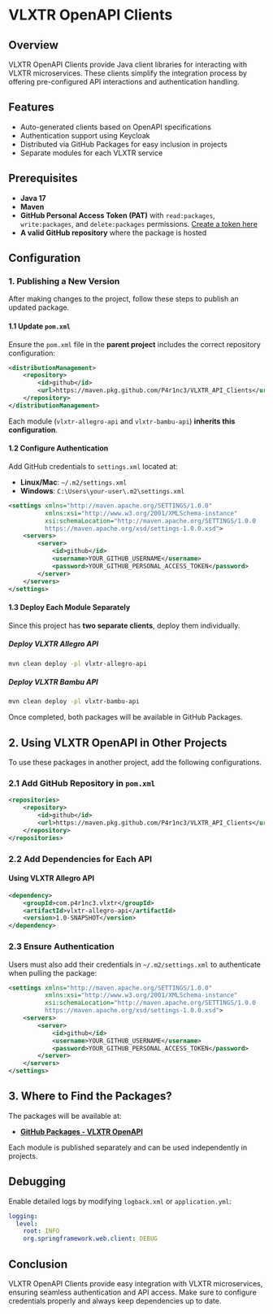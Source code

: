 # VLXTR OpenAPI Clients

## Overview
VLXTR OpenAPI Clients provide Java client libraries for interacting with VLXTR microservices. These clients simplify the integration process by offering pre-configured API interactions and authentication handling.

## Features
- Auto-generated clients based on OpenAPI specifications
- Authentication support using Keycloak
- Distributed via GitHub Packages for easy inclusion in projects
- Separate modules for each VLXTR service

## Prerequisites
- **Java 17**
- **Maven**
- **GitHub Personal Access Token (PAT)** with `read:packages`, `write:packages`, and `delete:packages` permissions. [Create a token here](https://github.com/settings/tokens)
- **A valid GitHub repository** where the package is hosted

## Configuration

### 1. Publishing a New Version
After making changes to the project, follow these steps to publish an updated package.

#### **1.1 Update `pom.xml`**
Ensure the `pom.xml` file in the **parent project** includes the correct repository configuration:

```xml
<distributionManagement>
    <repository>
        <id>github</id>
        <url>https://maven.pkg.github.com/P4r1nc3/VLXTR_API_Clients</url>
    </repository>
</distributionManagement>
```

Each module (`vlxtr-allegro-api` and `vlxtr-bambu-api`) **inherits this configuration**.

#### **1.2 Configure Authentication**
Add GitHub credentials to `settings.xml` located at:
- **Linux/Mac**: `~/.m2/settings.xml`
- **Windows**: `C:\Users\your-user\.m2\settings.xml`

```xml
<settings xmlns="http://maven.apache.org/SETTINGS/1.0.0"
          xmlns:xsi="http://www.w3.org/2001/XMLSchema-instance"
          xsi:schemaLocation="http://maven.apache.org/SETTINGS/1.0.0
          https://maven.apache.org/xsd/settings-1.0.0.xsd">
    <servers>
        <server>
            <id>github</id>
            <username>YOUR_GITHUB_USERNAME</username>
            <password>YOUR_GITHUB_PERSONAL_ACCESS_TOKEN</password>
        </server>
    </servers>
</settings>
```

#### **1.3 Deploy Each Module Separately**
Since this project has **two separate clients**, deploy them individually.

##### **Deploy VLXTR Allegro API**
```sh
mvn clean deploy -pl vlxtr-allegro-api
```

##### **Deploy VLXTR Bambu API**
```sh
mvn clean deploy -pl vlxtr-bambu-api
```

Once completed, both packages will be available in GitHub Packages.

## **2. Using VLXTR OpenAPI in Other Projects**
To use these packages in another project, add the following configurations.

### **2.1 Add GitHub Repository in `pom.xml`**
```xml
<repositories>
    <repository>
        <id>github</id>
        <url>https://maven.pkg.github.com/P4r1nc3/VLXTR_API_Clients</url>
    </repository>
</repositories>
```

### **2.2 Add Dependencies for Each API**

#### **Using VLXTR Allegro API**
```xml
<dependency>
    <groupId>com.p4r1nc3.vlxtr</groupId>
    <artifactId>vlxtr-allegro-api</artifactId>
    <version>1.0-SNAPSHOT</version>
</dependency>
```

### **2.3 Ensure Authentication**
Users must also add their credentials in `~/.m2/settings.xml` to authenticate when pulling the package:

```xml
<settings xmlns="http://maven.apache.org/SETTINGS/1.0.0"
          xmlns:xsi="http://www.w3.org/2001/XMLSchema-instance"
          xsi:schemaLocation="http://maven.apache.org/SETTINGS/1.0.0
          https://maven.apache.org/xsd/settings-1.0.0.xsd">
    <servers>
        <server>
            <id>github</id>
            <username>YOUR_GITHUB_USERNAME</username>
            <password>YOUR_GITHUB_PERSONAL_ACCESS_TOKEN</password>
        </server>
    </servers>
</settings>
```

## **3. Where to Find the Packages?**
The packages will be available at:
- **[GitHub Packages - VLXTR OpenAPI](https://github.com/P4r1nc3/VLXTR_OpenAPI/packages)**

Each module is published separately and can be used independently in projects.

## Debugging
Enable detailed logs by modifying `logback.xml` or `application.yml`:

```yaml
logging:
  level:
    root: INFO
    org.springframework.web.client: DEBUG
```

## Conclusion
VLXTR OpenAPI Clients provide easy integration with VLXTR microservices, ensuring seamless authentication and API access. Make sure to configure credentials properly and always keep dependencies up to date.

